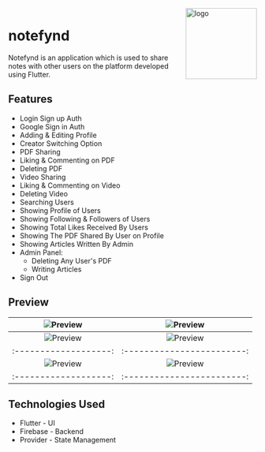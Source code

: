 <img src="../master/screenshots/appIcon.jpeg" alt="logo" width="144" height="144" align="right" />

# notefynd

Notefynd is an application which is used to share notes with other users on the platform developed using Flutter.

## Features

* Login Sign up Auth
* Google Sign in Auth
* Adding & Editing Profile
* Creator Switching Option
* PDF Sharing
* Liking & Commenting on PDF
* Deleting PDF
* Video Sharing
* Liking & Commenting on Video
* Deleting Video
* Searching Users
* Showing Profile of Users
* Showing Following & Followers of Users
* Showing Total Likes Received By Users
* Showing The PDF Shared By User on Profile
* Showing Articles Written By Admin
* Admin Panel:
    * Deleting Any User's PDF
    * Writing Articles
* Sign Out

## Preview

|![Preview](../master/screenshots/iphone-feature-01.png) | ![Preview](../master/screenshots/phone-feature-02.png)|
|:-------------------:|:------------------------:|
|![Preview](../master/screenshots/phone-feature-03.png) | ![Preview](../master/screenshots/phone-feature-04.png) |
|:-------------------:|:------------------------:|
|![Preview](../master/screenshots/phone-feature-05.png) | ![Preview](../master/screenshots/phone-feature-06.png) |
|:-------------------:|:------------------------:|

## Technologies Used

* Flutter - UI
* Firebase - Backend
* Provider - State Management
